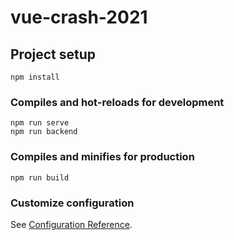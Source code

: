# vue-crash-2021

## Project setup
```
npm install
```

### Compiles and hot-reloads for development
```
npm run serve
npm run backend
```

### Compiles and minifies for production
```
npm run build
```

### Customize configuration
See [Configuration Reference](https://cli.vuejs.org/config/).
